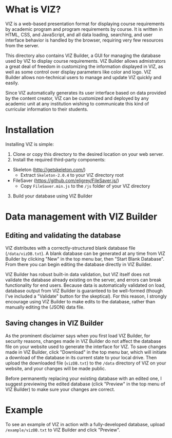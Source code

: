 # What is VIZ?

VIZ is a web-based presentation format for displaying course requirements by academic program and program requirements by course. It is written in HTML, CSS, and JavaScript, and all data loading, searching, and user interface behavior is handled by the browser, requiring very few resources from the server.

This directory also contains VIZ Builder, a GUI for managing the database used by VIZ to display course requirements. VIZ Builder allows admistrators a great deal of freedom in customizing the information displayed in VIZ, as well as some control over display parameters like color and logo. VIZ Builder allows non-technical users to manage and update VIZ quickly and easily.

Since VIZ automatically generates its user interface based on data provided by the content creator, VIZ can be customized and deployed by any academic unit at any institution wishing to communicate this kind of curricular information to their students.

# Installation

Installing VIZ is simple:

1. Clone or copy this directory to the desired location on your web server.
2. Install the required third-party components:
  * Skeleton (http://getskeleton.com/)
    - Extract `Skeleton-2.0.4` to your VIZ directory root
  * FileSaver (https://github.com/eligrey/FileSaver.js/)
    - Copy `FileSaver.min.js` to the `/js` folder of your VIZ directory
3. Build your database using VIZ Builder

# Data management with VIZ Builder

## Editing and validating the database

VIZ distributes with a correctly-structured blank database file (`/data/vizDB.txt`). A blank database can be generated at any time from VIZ Builder by clicking "New" in the top menu bar, then "Start Blank Database". From there you can begin editing the database directly in VIZ Builder.

VIZ Builder has robust built-in data validation, but VIZ itself does not validate the database already existing on the server, and errors can break functionality for end users. Because data is automatically validated on load, database output from VIZ Builder is guaranteed to be well-formed (though I've included a "Validate" button for the skeptical). For this reason, I strongly encourage using VIZ Builder to make edits to the database, rather than manually editing the (JSON) data file.

## Saving changes in VIZ Builder

As the prominent disclaimer says when you first load VIZ Builder, for security reasons, changes made in VIZ Builder do not affect the database file on your website used to generate the interface for VIZ. To save changes made in VIZ Builder, click "Download" in the top menu bar, which will initiate a download of the database in its current state to your local drive. Then upload the downloaded file (`vizDB.txt`) to the `/data` directory of VIZ on your website, and your changes will be made public.

Before permanently replacing your existing database with an edited one, I suggest previewing the edited database (click "Preview" in the top menu of VIZ Builder) to make sure your changes are correct.

# Example

To see an example of VIZ in action with a fully-developed database, upload `/example/vizDB.txt` to VIZ Builder and click "Preview".
